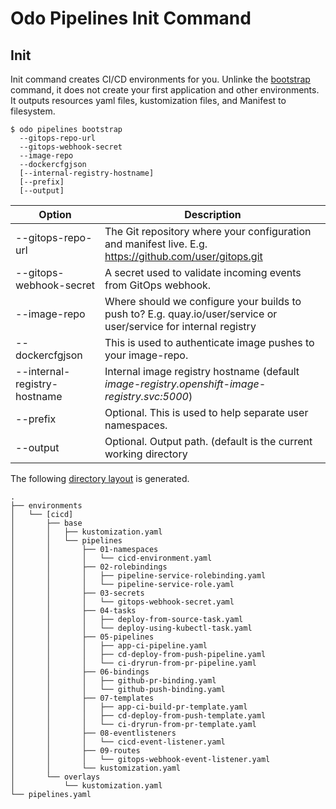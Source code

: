 # Odo Pipelines Init Command


## Init 

Init command creates CI/CD environments for you.  Unlinke the [bootstrap](bootstrap.md) command, it does not create your first application and other environments.   It outputs resources yaml files, kustomization files, and Manifest to filesystem.

```shell
$ odo pipelines bootstrap 
  --gitops-repo-url
  --gitops-webhook-secret
  --image-repo
  --dockercfgjson 
  [--internal-registry-hostname]
  [--prefix]
  [--output]
```

| Option                  | Description |
| ----------------------- | ----------- |
| --gitops-repo-url | The Git repository where your configuration and manifest live. E.g. https://github.com/user/gitops.git|
| --gitops-webhook-secret | A secret used to validate incoming events from GitOps webhook. |
| --image-repo | Where should we configure your builds to push to? E.g. quay.io/user/service or user/service for internal registry|
| --dockercfgjson | This is used to authenticate image pushes to your image-repo. |
| --internal-registry-hostname | Internal image registry hostname (default _image-registry.openshift-image-registry.svc:5000_)
| --prefix                | Optional.  This is used to help separate user namespaces. |
| --output                | Optional.  Output path.  (default is the current working directory|

The following [directory layout](output) is generated.

```shell
.
├── environments
│   └── [cicd]
│       ├── base
│       │   ├── kustomization.yaml
│       │   └── pipelines
│       │       ├── 01-namespaces
│       │       │   └── cicd-environment.yaml
│       │       ├── 02-rolebindings
│       │       │   ├── pipeline-service-rolebinding.yaml
│       │       │   └── pipeline-service-role.yaml
│       │       ├── 03-secrets
│       │       │   └── gitops-webhook-secret.yaml
│       │       ├── 04-tasks
│       │       │   ├── deploy-from-source-task.yaml
│       │       │   └── deploy-using-kubectl-task.yaml
│       │       ├── 05-pipelines
│       │       │   ├── app-ci-pipeline.yaml
│       │       │   ├── cd-deploy-from-push-pipeline.yaml
│       │       │   └── ci-dryrun-from-pr-pipeline.yaml
│       │       ├── 06-bindings
│       │       │   ├── github-pr-binding.yaml
│       │       │   └── github-push-binding.yaml
│       │       ├── 07-templates
│       │       │   ├── app-ci-build-pr-template.yaml
│       │       │   ├── cd-deploy-from-push-template.yaml
│       │       │   └── ci-dryrun-from-pr-template.yaml
│       │       ├── 08-eventlisteners
│       │       │   └── cicd-event-listener.yaml
│       │       ├── 09-routes
│       │       │   └── gitops-webhook-event-listener.yaml
│       │       └── kustomization.yaml
│       └── overlays
│           └── kustomization.yaml
└── pipelines.yaml

```

